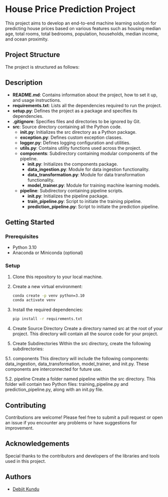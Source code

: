 # House Price Prediction Project

This project aims to develop an end-to-end machine learning solution for predicting house prices based on various features such as housing median age, total rooms, total bedrooms, population, households, median income, and ocean proximity.

## Project Structure

The project is structured as follows:


## Description

- **README.md**: Contains information about the project, how to set it up, and usage instructions.
- **requirements.txt**: Lists all the dependencies required to run the project.
- **setup.py**: Defines the project as a package and specifies its dependencies.
- **.gitignore**: Specifies files and directories to be ignored by Git.
- **src**: Source directory containing all the Python code.
    - **__init__.py**: Initializes the src directory as a Python package.
    - **exception.py**: Defines custom exception classes.
    - **logger.py**: Defines logging configuration and utilities.
    - **utils.py**: Contains utility functions used across the project.
    - **components**: Subdirectory containing modular components of the pipeline.
        - **__init__.py**: Initializes the components package.
        - **data_ingestion.py**: Module for data ingestion functionality.
        - **data_transformation.py**: Module for data transformation functionality.
        - **model_trainer.py**: Module for training machine learning models.
    - **pipeline**: Subdirectory containing pipeline scripts.
        - **__init__.py**: Initializes the pipeline package.
        - **train_pipeline.py**: Script to initiate the training pipeline.
        - **prediction_pipeline.py**: Script to initiate the prediction pipeline.


## Getting Started

### Prerequisites
- Python 3.10
- Anaconda or Miniconda (optional)

### Setup
1. Clone this repository to your local machine.
2. Create a new virtual environment:
    ```bash
    conda create -p venv python=3.10
    conda activate venv
    ```
3. Install the required dependencies:
    ```bash
    pip install -r requirements.txt
    ```
4. Create Source Directory
Create a directory named src at the root of your project. This directory will contain all the source code for your project.

5. Create Subdirectories
Within the src directory, create the following subdirectories:

5.1. components
This directory will include the following components: data_ingestion, data_transformation, model_trainer, and init.py. These components are interconnected for future use.

5.2. pipeline
Create a folder named pipeline within the src directory. This folder will contain two Python files: training_pipeline.py and prediction_pipeline.py, along with an init.py file.

## Contributing
Contributions are welcome! Please feel free to submit a pull request or open an issue if you encounter any problems or have suggestions for improvement.

## Acknowledgements
Special thanks to the contributors and developers of the libraries and tools used in this project.

## Authors
- [Debjit Kundu](https://github.com/Debjitk10)
